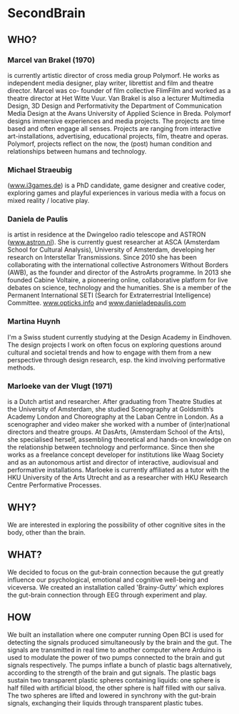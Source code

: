 # SecondBrain

## WHO?

### Marcel van Brakel (1970) 
is currently artistic director of cross media group Polymorf. He works as independent media designer, play writer, librettist and film and  theatre director. Marcel was co- founder of film collective FlimFilm and worked as a theatre director at Het Witte Vuur.
Van Brakel is also a lecturer Multimedia Design, 3D Design and Performativity the Department of Communication Media Design at the Avans University of Applied Science in Breda.
Polymorf designs immersive experiences and media projects. The projects are time based and often engage all senses. Projects are ranging from interactive art-installations, advertising, educational projects, film, theatre and operas. Polymorf, projects reflect on the now, the (post) human condition and relationships between humans and technology.

### Michael Straeubig 
(www.i3games.de) is a PhD candidate, game designer and creative coder, exploring games and playful experiences in various media with a focus on mixed reality / locative play.

### Daniela de Paulis 
is artist in residence at the Dwingeloo radio telescope and ASTRON (www.astron.nl). She is currently guest researcher  at ASCA (Amsterdam School for Cultural Analysis), University of Amsterdam, developing her research on Interstellar Transmissions. Since 2010 she has been collaborating with the international collective Astronomers Without Borders (AWB), as the founder and director of the AstroArts programme. In 2013 she founded Cabine Voltaire, a pioneering online, collaborative platform for live debates on science, technology and the humanities. She is a member of the Permanent International SETI (Search for Extraterrestrial Intelligence) Committee. www.opticks.info and www.danieladepaulis.com

### Martina Huynh
I'm a Swiss student currently studying at the Design Academy in Eindhoven.
The design projects I work on often focus on exploring questions around cultural and societal trends and how to engage with them from a new perspective through design research, esp. the kind involving performative methods.

### Marloeke van der Vlugt (1971) 
is a Dutch artist and researcher. After graduating from Theatre Studies at the University of Amsterdam, she studied Scenography at Goldsmith’s Academy London and  Choreography at the Laban Centre in London. As a scenographer and video maker she worked with a number of (inter)national directors and theatre groups. At DasArts, (Amsterdam School of the Arts), she specialised herself, assembling theoretical and hands-on knowledge on the relationship between technology and performance. Since then she works as a freelance concept developer for institutions like Waag Society and as an autonomous artist and director of interactive, audiovisual and performative installations. Marloeke is currently affiliated as a tutor with the HKU University of the Arts Utrecht and as a researcher with HKU Research Centre Performative Processes. 

## WHY?

We are interested in exploring the possibility of other cognitive sites in the body, other than the brain. 

## WHAT?

We decided to focus on the gut-brain connection because the gut greatly influence our psychological, emotional and cognitive well-being and viceversa. 
We created an installation called 'Brainy-Gutty' which explores the gut-brain connection through EEG through experiment and play.

## HOW

We built an installation where one computer running Open BCI is used for detecting the signals produced simultaneously by the brain and the gut. The signals are transmitted in real time to another computer where Arduino is used to modulate the power of two pumps connected to the brain and gut signals respectively. The pumps inflate a bunch of plastic bags alternatively, according to the strength of the brain and gut signals. The plastic bags sustain two transparent plastic spheres containing liquids: one sphere is half filled with artificial blood, the other sphere is half filled with our saliva. The two spheres are lifted and lowered in synchrony with the gut-brain signals, exchanging their liquids through transparent plastic tubes.
